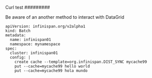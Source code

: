 Curl test
#########

Be aware of an another method to interact with DataGrid

~~~
apiVersion: infinispan.org/v2alpha1
kind: Batch
metadata:
  name: infinispan01
  namespace: mynamespace
spec:
  cluster: infinispan01
  config: |
    create cache --template=org.infinispan.DIST_SYNC mycache99
    put --cache=mycache99 hello world
    put --cache=mycache99 hola mundo
~~~
